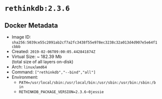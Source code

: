 # `rethinkdb:2.3.6`

## Docker Metadata

- Image ID: `sha256:5039ce55c2091ab2cf7a2fc3438f55e978ec3238c32a013d4d907e5e64f1cbbb`
- Created: `2019-02-06T09:00:05.442841874Z`
- Virtual Size: ~ 182.39 Mb  
  (total size of all layers on-disk)
- Arch: `linux`/`amd64`
- Command: `["rethinkdb","--bind","all"]`
- Environment:
  - `PATH=/usr/local/sbin:/usr/local/bin:/usr/sbin:/usr/bin:/sbin:/bin`
  - `RETHINKDB_PACKAGE_VERSION=2.3.6~0jessie`
